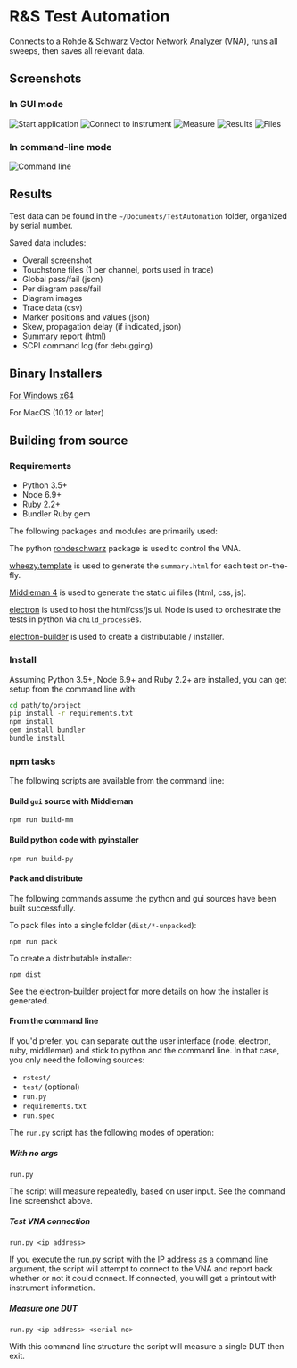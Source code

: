 R&S Test Automation
===================

Connects to a Rohde & Schwarz Vector Network Analyzer (VNA), runs all sweeps, then saves all relevant data.

Screenshots
-----------

### In GUI mode

![Start application](docs/screenshots/1_start.png)
![Connect to instrument](docs/screenshots/2_connected.png)
![Measure](docs/screenshots/3_measuring.png)
![Results](docs/screenshots/4_results.png)
![Files](docs/screenshots/5_files.png)

### In command-line mode

![Command line](docs/screenshots/command_line.png)

Results
-------

Test data can be found in the `~/Documents/TestAutomation` folder, organized by serial number.

Saved data includes:

- Overall screenshot
- Touchstone files (1 per channel, ports used in trace)
- Global pass/fail (json)
- Per diagram pass/fail
- Diagram images
- Trace data (csv)
- Marker positions and values (json)
- Skew, propagation delay (if indicated, json)
- Summary report (html)
- SCPI command log (for debugging)

Binary Installers
-----------------

[For Windows x64]()

For MacOS (10.12 or later)

Building from source
--------------------

### Requirements

- Python 3.5+
- Node 6.9+
- Ruby 2.2+
- Bundler Ruby gem

The following packages and modules are primarily used:

The python [rohdeschwarz](https://github.com/Terrabits/rohdeschwarz) package is used to control the VNA.

[wheezy.template](https://pypi.python.org/pypi/wheezy.template) is used to generate the `summary.html` for each test on-the-fly.

[Middleman 4](https://middlemanapp.com/) is used to generate the static ui files (html, css, js).

[electron](http://electron.atom.io/) is used to host the html/css/js ui. Node is used to orchestrate the tests in python via `child_process`es.

[electron-builder](https://github.com/electron-userland/electron-builder) is used to create a distributable / installer.

### Install

Assuming Python 3.5+, Node 6.9+ and Ruby 2.2+ are installed, you can get setup from the command line with:

```bash
cd path/to/project
pip install -r requirements.txt
npm install
gem install bundler
bundle install
```

### npm tasks

The following scripts are available from the command line:

#### Build `gui` source with Middleman

`npm run build-mm`

#### Build python code with pyinstaller

`npm run build-py`

#### Pack and distribute

The following commands assume the python and gui sources have been built successfully.

To pack files into a single folder (`dist/*-unpacked`):

`npm run pack`

To create a distributable installer:

`npm dist`

See the [electron-builder](https://github.com/electron-userland/electron-builder) project for more details on how the installer is generated.

#### From the command line

If you'd prefer, you can separate out the user interface (node, electron, ruby, middleman) and stick to python and the command line. In that case, you only need the following sources:

- `rstest/`
- `test/` (optional)
- `run.py`
- `requirements.txt`
- `run.spec`

The `run.py` script has the following modes of operation:

##### With no args

`run.py`

The script will measure repeatedly, based on user input. See the command line screenshot above.

##### Test VNA connection

`run.py <ip address>`

If you execute the run.py script with the IP address as a command line argument, the script will attempt to connect to the VNA and report back whether or not it could connect. If connected, you will get a printout with instrument information.

##### Measure one DUT

`run.py <ip address> <serial no>`

With this command line structure the script will measure a single DUT then exit.
